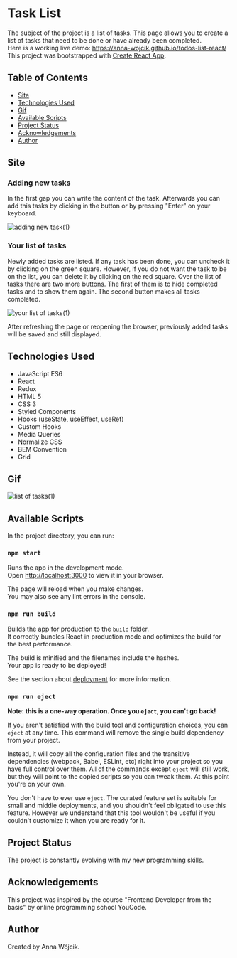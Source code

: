 # Task List
The subject of the project is a list of tasks. This page allows you to create a list of tasks that need to be done or have already been completed.
<br>
Here is a working live demo: https://anna-wojcik.github.io/todos-list-react/
<br>
This project was bootstrapped with [Create React App](https://github.com/facebook/create-react-app).

## Table of Contents
* [Site](#site)
* [Technologies Used](#technologies-used)
* [Gif](#gif)
* [Available Scripts](#available-scripts)
* [Project Status](#project-status)
* [Acknowledgements](#acknowledgements)
* [Author](#author)

## Site

### Adding new tasks
In the first gap you can write the content of the task. Afterwards you can add this tasks by clicking in the button or by pressing "Enter" on your keyboard.

![adding new task(1)](https://github.com/anna-wojcik/List-of-tasks/assets/139044927/00765f96-6038-4685-947b-6c35094a9530)

### Your list of tasks
Newly added tasks are listed. If any task has been done, you can uncheck it by clicking on the green square. However, if you do not want the task to be on the list, you can delete it by clicking on the red square. Over the list of tasks there are two more buttons. The first of them is to hide completed tasks and to show them again. The second button makes all tasks completed.
 
![your list of tasks(1)](https://github.com/anna-wojcik/List-of-tasks/assets/139044927/47878029-5d49-426c-8b27-4e0d1904358b)

After refreshing the page or reopening the browser, previously added tasks will be saved and still displayed.

## Technologies Used
- JavaScript ES6
- React
- Redux
- HTML 5
- CSS 3
- Styled Components
- Hooks (useState, useEffect, useRef)
- Custom Hooks
- Media Queries
- Normalize CSS
- BEM Convention
- Grid

## Gif
![list of tasks(1)](https://github.com/anna-wojcik/List-of-tasks/assets/139044927/3a6fbedd-8275-4d64-baec-43652d3116cb)

## Available Scripts

In the project directory, you can run:

### `npm start`

Runs the app in the development mode.\
Open [http://localhost:3000](http://localhost:3000) to view it in your browser.

The page will reload when you make changes.\
You may also see any lint errors in the console.

### `npm run build`

Builds the app for production to the `build` folder.\
It correctly bundles React in production mode and optimizes the build for the best performance.

The build is minified and the filenames include the hashes.\
Your app is ready to be deployed!

See the section about [deployment](https://facebook.github.io/create-react-app/docs/deployment) for more information.

### `npm run eject`

**Note: this is a one-way operation. Once you `eject`, you can't go back!**

If you aren't satisfied with the build tool and configuration choices, you can `eject` at any time. This command will remove the single build dependency from your project.

Instead, it will copy all the configuration files and the transitive dependencies (webpack, Babel, ESLint, etc) right into your project so you have full control over them. All of the commands except `eject` will still work, but they will point to the copied scripts so you can tweak them. At this point you're on your own.

You don't have to ever use `eject`. The curated feature set is suitable for small and middle deployments, and you shouldn't feel obligated to use this feature. However we understand that this tool wouldn't be useful if you couldn't customize it when you are ready for it.
## Project Status
The project is constantly evolving with my new programming skills.

## Acknowledgements
This project was inspired by the course "Frontend Developer from the basis" by online programming school YouCode. 

## Author
Created by Anna Wójcik.
